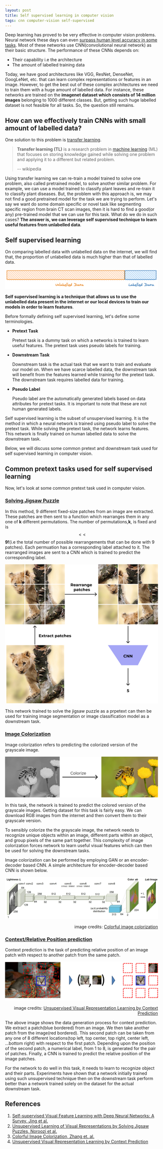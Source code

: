 ```yaml
---
layout: post
title: Self supervised learning in computer vision
tags: cnn computer-vision self-supervised 
---
```


Deep learning has proved to be very effective in computer vision problems. Neural network these days can even [surpass human level accuracy in some tasks](https://arxiv.org/pdf/1706.06969.pdf). Most of these networks use CNN(convolutional neural network) as their basic structure. The performance of these CNNs depends on:  

- Their capability i.e the architecture
- The amount of labelled training data

Today, we have good architectures like VGG, ResNet, DenseNet, GoogLeNet, etc. that can learn complex representations or features in an image. However, to get the best out of these complex architectures we need to train them with a huge amount of labelled data.  For instance, these networks are trained on the **imagenet dataset which consists of 14 million images** belonging to 1000 different classes. But, getting such huge labelled dataset is not feasible for all tasks. So, the question still remains.

## How can we effectively train CNNs with small amount of labelled data?

One solution to this problem is [transfer learning](https://en.wikipedia.org/wiki/Transfer_learning).

> **Transfer learning (TL)** is a research problem in [machine learning](https://en.wikipedia.org/wiki/Machine_learning) (ML) that focuses on storing knowledge gained while solving one problem and applying it to a different but related problem.
>
> -- wikipedia

Using transfer learning we can re-train a model trained to solve one problem, also called pretrained model, to solve another similar problem. For example, we can use a model trained to classify plant leaves and re-train it to classify plant diseases. But, the problem with this approach is, we may not find a good pretrained model for the task we are trying to perform. Let's say we want do some domain specific or novel task like segmenting specific region from brain CT scan images, then it is hard to find a good(or any)  pre-trained model that we can use for this task. What do we do in such cases? **The answer is, we can leverage self supervised technique to learn useful features from unlabelled data**.



## Self supervised learning

On comparing labelled data with unlabelled data on the internet, we will find that, the proportion of unlabelled data is much higher than that of labelled data. 

![data_in_internet](../images/2021-05-25-ssl-cv/data_in_internet.png)

**Self supervised learning is a technique that allows us to use the unlabelled data present in the internet or our local devices to train our models in order to learn features**. 

Before formally defining self supervised learning, let's define some terminologies.

- **Pretext Task**   

  Pretext task is a dummy task on which a networks is trained to learn useful features. The pretext task uses pseudo labels for training.

- **Downstream Task**

  Downstream task is the actual task that we want to train and evaluate our model on. When we have scarce labelled data, the downstream task will benefit from the features learned while training for the pretext task. The downstream task requires labelled data for training.  

- **Pseudo Label**

  Pseudo label are the automatically generated labels based on data attributes for pretext tasks. It is important to note that these are not human generated labels.

Self supervised learning is the subset of unsupervised learning. It is the method in which a neural network is trained using pseudo label to solve the pretext task. While solving the pretext task, the network learns features. This network is finally trained on human labelled data to solve the downstream task.

Below, we will discuss some common pretext and downstream task used for self supervised learning in computer vision. 

## Common pretext tasks used for self supervised learning

Now, let's look at some common pretext task used in computer vision.

### [Solving Jigsaw Puzzle](https://arxiv.org/pdf/1603.09246.pdf)

In this method, 9 different fixed-size patches from an image are extracted. These patches are then sent to a function which rearranges them in any one of **k** different permutations. The number of permutations,**k**, is fixed and is $$<<$$ **9!**(i.e the total number of possible rearrangements that can be done with 9 patches). Each permuation has a corresponding label attached to it. The rearranged images are sent to a CNN which is trained to predict the corresponding label.

![data_in_internet](../images/2021-05-25-ssl-cv/solving-jigsaw-puzzle.png)

This network trained to solve the jigsaw puzzle as a prpetext can then be used for training image segmentation or image classification model as a downstream task.

### [Image Colorization](https://arxiv.org/pdf/1603.08511.pdf)

Image colorization refers to predicting the colorized version of the grayscale image.

![data_in_internet](../images/2021-05-25-ssl-cv/image-colorization.png)

In this task, the network is trained to predict the colored version of the grayscale images. Getting dataset for this task is fairly easy. We can download RGB images from the internet and then convert them to their grayscale version. 

To sensibly colorize the the grayscale image, the network needs to recognize unique objects within an image, different parts within an object, and group pixels of the same part together. This complexity of image colorization forces network to learn useful visual features which can then be used for solving the downstream tasks. 

Image colorization can be performed by employing GAN or an encoder-decoder based CNN. A simple architecture for encoder-decoder based CNN is shown below.

![data_in_internet](../images/2021-05-25-ssl-cv/image-colorization-cnn.jpg)

<div align='right' font="6px">image credits: <a href = "https://arxiv.org/pdf/1603.08511.pdf">Colorful image colorization</a></div>

### [Context/Relative Position prediction](https://arxiv.org/pdf/1505.05192.pdf)

Context prediction is the task of predicting relative position of an image patch with respect to another patch from the same patch. 

![data_in_internet](../images/2021-05-25-ssl-cv/context-prediction-example.jpg)

<div align='right' font="6px">image credits: <a href = "https://arxiv.org/pdf/1505.05192.pdf">Unsupervised Visual Representation Learning by Context Prediction</a></div>

The above image shows the data generation process for context prediction. We extract a patch(blue bordered) from an image. We then take another patch from the image(red bordered). This second patch can be taken from any one of 8 different locations(top left, top center, top right, center left, ...bottom right) with respect to the first patch. Depending upon the position of the second patch, a numerical label, from 1 to 8, is generated for the pair of patches. Finally, a CNN is trained to predict the relative position of the image patches.

For the network to do well in this task, it needs to learn to recognize object and their parts. Experiments have shown that a network initially trained using such unsupervised technique then on the downstream task perform better than a network trained solely on the dataset for the actual downstream task.



## References

1. [Self-supervised Visual Feature Learning with Deep Neural Networks: A Survey, Jing et al.](https://arxiv.org/abs/1902.06162)
2. [Unsupervised Learning of Visual Representations by Solving Jigsaw Puzzles, Noroozi et al.](https://arxiv.org/pdf/1603.09246.pdf)
3. [Colorful Image Colorization, Zhang et. al.](https://arxiv.org/pdf/1603.08511.pdf)
4. [Unsupervised Visual Representation Learning by Context Prediction](https://arxiv.org/pdf/1505.05192.pdf)

